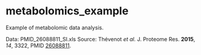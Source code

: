 # metabolomics_example
Example of metabolomic data analysis.

Data: PMID_26088811_SI.xls
Source: Thévenot *et al.* J. Proteome Res. **2015**, *14*, 3322, PMID [26088811](https://www.ncbi.nlm.nih.gov/pubmed/26088811).

